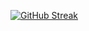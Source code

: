 
 <i class="devicon-javascript-plain colored"></i>

[![GitHub Streak](https://streak-stats.demolab.com?user=monk845&theme=blueberry_duo&hide_border=true)](https://git.io/streak-stats)
